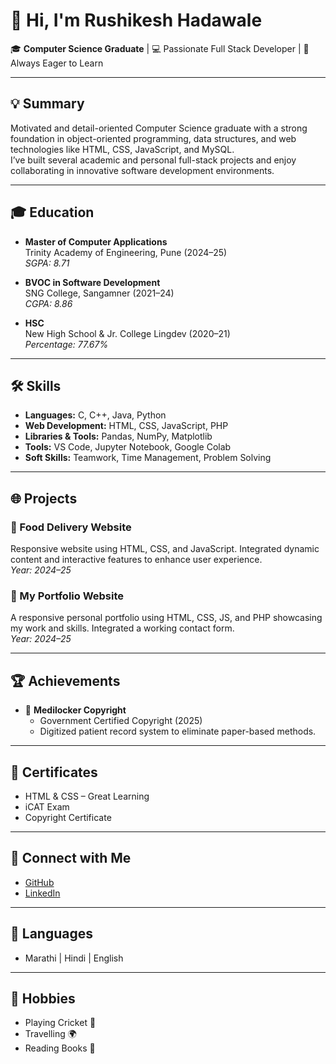 # 👋 Hi, I'm Rushikesh Hadawale

🎓 **Computer Science Graduate** | 💻 Passionate Full Stack Developer | 🚀 Always Eager to Learn

---

## 💡 Summary

Motivated and detail-oriented Computer Science graduate with a strong foundation in object-oriented programming, data structures, and web technologies like HTML, CSS, JavaScript, and MySQL.  
I’ve built several academic and personal full-stack projects and enjoy collaborating in innovative software development environments.

---

## 🎓 Education

- **Master of Computer Applications**  
  Trinity Academy of Engineering, Pune (2024–25)  
  _SGPA: 8.71_

- **BVOC in Software Development**  
  SNG College, Sangamner (2021–24)  
  _CGPA: 8.86_

- **HSC**  
  New High School & Jr. College Lingdev (2020–21)  
  _Percentage: 77.67%_

---

## 🛠️ Skills

- **Languages:** C, C++, Java, Python  
- **Web Development:** HTML, CSS, JavaScript, PHP  
- **Libraries & Tools:** Pandas, NumPy, Matplotlib  
- **Tools:** VS Code, Jupyter Notebook, Google Colab  
- **Soft Skills:** Teamwork, Time Management, Problem Solving

---

## 🌐 Projects

### 🍔 Food Delivery Website
Responsive website using HTML, CSS, and JavaScript. Integrated dynamic content and interactive features to enhance user experience.  
_Year: 2024–25_

### 💼 My Portfolio Website
A responsive personal portfolio using HTML, CSS, JS, and PHP showcasing my work and skills. Integrated a working contact form.  
_Year: 2024–25_

---

## 🏆 Achievements

- 🥇 **Medilocker Copyright**
  - Government Certified Copyright (2025)
  - Digitized patient record system to eliminate paper-based methods.

---

## 📄 Certificates

- HTML & CSS – Great Learning  
- iCAT Exam  
- Copyright Certificate

---

## 🔗 Connect with Me

- [GitHub](https://github.com/rushikeshhadawale)
- [LinkedIn](https://www.linkedin.com/in/rushikesh-hadawale-8a8381281)

---

## 💬 Languages

- Marathi | Hindi | English

---

## 🎯 Hobbies

- Playing Cricket 🏏  
- Travelling 🌍  
- Reading Books 📖
